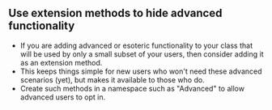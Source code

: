 ## Use extension methods to hide advanced functionality

- If you are adding advanced or esoteric functionality to your class that will be used by only a small subset of your users, then consider adding it as an extension method.
- This keeps things simple for new users who won't need these advanced scenarios (yet), but makes it available to those who do.
- Create such methods in a namespace such as "Advanced" to allow advanced users to opt in. 